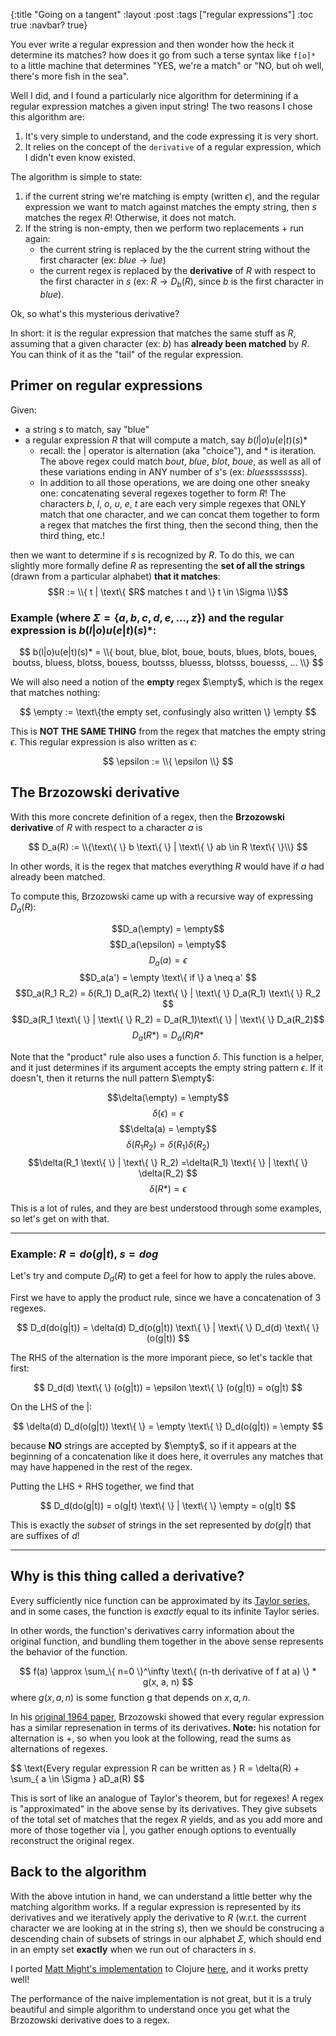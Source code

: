 {:title "Going on a tangent"
 :layout :post
 :tags  ["regular expressions"]
 :toc true
 :navbar? true}

<!-- # Going on a tangent -->


You ever write a regular expression and then wonder how the heck it determine its matches? how does it go from such a terse syntax like `f[o]*` to a little machine that determines "YES, we're a match" or "NO, but oh well, there's more fish in the sea". 

Well I did, and I found a particularly nice algorithm for determining if a regular expression matches a given input string! The two reasons I chose this algorithm are:
1. It's very simple to understand, and the code expressing it is very short. 
2. It relies on the concept of the `derivative` of a regular expression, which I didn't even know existed. 

The algorithm is simple to state: 
1. if the current string we're matching is empty (written $\epsilon$), and the regular expression we want to match against matches the empty string, then $s$ matches the regex $R$! Otherwise, it does not match. 
2. If the string is non-empty, then we perform two replacements + run again: 
    - the current string is replaced by the the current string without the first character (ex: $blue \rightarrow lue$)
    - the current regex is replaced by the **derivative** of $R$ with respect to the first character in $s$ (ex: $R \rightarrow D_b(R)$, since $b$ is the first character in $blue$). 

Ok, so what's this mysterious derivative? 

In short: it is the regular expression that matches the same stuff as $R$, assuming that a given character (ex: $b$) has **already been matched** by $R$. You can think of it as the "tail" of the regular expression. 

## Primer on regular expressions

Given: 
- a string $s$ to match, say "blue"
- a regular expression $R$ that will compute a match, say $b(l|o)u(e|t)(s)*$
    - recall: the $|$ operator is alternation (aka "choice"), and $*$ is iteration. The above regex could match $bout$, $blue$, $blot$, $boue$, as well as all of these variations ending in ANY number of $s$'s (ex: $bluessssssss$).
    - In addition to all those operations, we are doing one other sneaky one: concatenating several regexes together to form $R$! The characters $b$, $l$, $o$, $u$, $e$, $t$ are each very simple regexes that ONLY match that one character, and we can concat them together to form a regex that matches the first thing, then the second thing, then the third thing, etc.! 

then we want to determine if $s$ is recognized by $R$. To do this, we can slightly more formally define $R$ as representing the **set of all the strings** (drawn from a particular alphabet) **that it matches**: 
$$R := \\{  t | \text\{ $R$ matches t and \} t \in \Sigma \\}$$

### Example (where $\Sigma = \{a,b,c,d,e,...,z\}$) and the regular expression is $b(l|o)u(e|t)(s)*$:

$$
b(l|o)u(e|t)(s)* = \\{
    bout, blue, blot, boue, bouts, blues, blots, boues, boutss, bluess, blotss, bouess, boutsss, bluesss, blotsss, bouesss, ... 
    \\}
$$

We will also need a notion of the **empty** regex $\empty$, which is the regex that matches nothing: 

$$
    \empty := \text\{the empty set, confusingly also written \} \empty 
$$

This is **NOT THE SAME THING** from the regex that matches the empty string $\epsilon$. This regular expression is also written as $\epsilon$: 

$$
    \epsilon := \\{ \epsilon \\} 
$$

## The Brzozowski derivative

With this more concrete definition of a regex, then the **Brzozowski derivative** of $R$ with respect to a character $a$ is 

$$ 
    D_a(R) := \\{\text\{ \} b \text\{ \} | \text\{ \} ab \in R \text\{ \}\\}
$$

In other words, it is the regex that matches everything $R$ would have if $a$ had already been matched.

To compute this, Brzozowski came up with a recursive way of expressing $D_a(R)$: 

$$D_a(\empty) = \empty$$
$$D_a(\epsilon) = \empty$$
$$D_a(a) = \epsilon $$
$$D_a(a') = \empty \text\{ if \} a \neq a' $$
$$D_a(R_1 R_2) = δ(R_1) D_a(R_2) \text\{ \}  | \text\{ \} D_a(R_1) \text\{ \}  R_2 $$ 
$$D_a(R_1 \text\{ \} | \text\{ \}  R_2) = D_a(R_1)\text\{ \} | \text\{ \} D_a(R_2)$$
$$D_a(R*) = D_a(R) R*$$

Note that the "product" rule also uses a function $\delta$. This function is a helper, and it just determines if its argument accepts the empty string pattern $\epsilon$. If it doesn't, then it returns the null pattern $\empty$: 

$$\delta(\empty) = \empty$$
$$\delta(\epsilon) = \epsilon$$
$$\delta(a) = \empty$$
$$\delta(R_1 R_2) = \delta(R_1)\delta(R_2)$$
$$\delta(R_1 \text\{ \} | \text\{ \} R_2) =\delta(R_1) \text\{ \} | \text\{ \} \delta(R_2) $$
$$\delta(R *) = \epsilon$$


This is a lot of rules, and they are best understood through some examples, so let's get on with that. 

-------------------------------------
### Example: $R = do(g|t)$, $s = dog$ 

Let's try and compute $D_d(R)$ to get a feel for how to apply the rules above.

First we have to apply the product rule, since we have a concatenation of 3 regexes. 

$$
    D_d(do(g|t)) = \delta(d) D_d(o(g|t)) \text\{ \} | \text\{ \} D_d(d) \text\{ \}  (o(g|t))
$$

The RHS of the alternation is the more imporant piece, so let's tackle that first: 

$$
    D_d(d) \text\{ \}  (o(g|t)) = \epsilon \text\{ \} (o(g|t)) = o(g|t)
$$

On the LHS of the |: 

$$
    \delta(d) D_d(o(g|t)) \text\{ \} = \empty \text\{ \} D_d(o(g|t)) = \empty
$$

because **NO** strings are accepted by $\empty$, so if it appears at the beginning of a concatenation like it does here, it overrules any matches that may have happened in the rest of the regex. 

Putting the LHS + RHS together, we find that

$$
    D_d(do(g|t)) = o(g|t) \text\{ \} | \text\{ \} \empty = o(g|t)
$$

This is exactly the *subset* of strings in the set represented by $do(g|t)$ 
that are suffixes of $d$!

-------------------------------


## Why is this thing called a derivative?

Every sufficiently nice function can be approximated by its [Taylor series](https://en.wikipedia.org/wiki/Taylor_series), and in some cases, the function is *exactly* equal to its infinite Taylor series. 

In other words, the function's derivatives carry information about the original function, and bundling them together 
in the above sense represents the behavior of the function.

$$
    f(a) \approx \sum_\{ n=0 \}^\infty \text\{ (n-th derivative of f at a) \} * g(x, a, n)
$$
where $g(x, a, n)$ is some function g that depends on $x,a,n$. 


In his [original 1964 paper](https://dl.acm.org/doi/pdf/10.1145/321239.321249), Brzozowski showed that every regular expression has a similar represenation in terms of its derivatives. **Note:** his notation for alternation is $+$, so 
when you look at the following, read the sums as alternations of regexes.

$$ 
    \text{Every regular expression R can be written as  \} R = \delta(R) + \sum_\{ a \in \Sigma \} aD_a(R)
$$ 

This is sort of like an analogue of Taylor's theorem, but for regexes! A regex is "approximated" in the above sense by its derivatives. They give subsets of the total set of matches that the regex $R$ yields, and as you add more and more of those together via $|$, you gather enough options to eventually reconstruct the original regex.


## Back to the algorithm

With the above intution in hand, we can understand a little better why the matching algorithm works. If a regular expression is represented by its derivatives and we iteratively apply the derivative to $R$ (w.r.t. the current character we are looking at in the string $s$), then we should be construcing a descending chain of subsets of strings in our alphabet $\Sigma$, which should end in an empty set **exactly** when we run out of characters in $s$. 

I ported [Matt Might's implementation](https://matt.might.net/articles/implementation-of-regular-expression-matching-in-scheme-with-derivatives/) to Clojure [here](), and it works pretty well! 

The performance of the naive implementation is not great, but it is a truly beautiful and simple algorithm to understand once you get what the Brzozowski derivative does to a regex.
